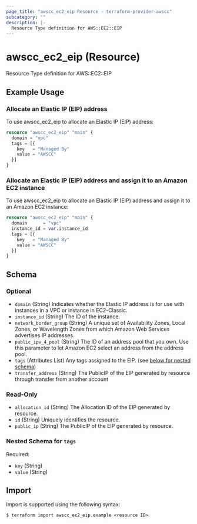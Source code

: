 ```yaml
---
page_title: "awscc_ec2_eip Resource - terraform-provider-awscc"
subcategory: ""
description: |-
  Resource Type definition for AWS::EC2::EIP
---
```


# awscc_ec2_eip (Resource)

Resource Type definition for AWS::EC2::EIP

## Example Usage

### Allocate an Elastic IP (EIP) address

To use awscc_ec2_eip to allocate an Elastic IP (EIP) address:

```terraform
resource "awscc_ec2_eip" "main" {
  domain = "vpc"
  tags = [{
    key   = "Managed By"
    value = "AWSCC"
  }]
}
```

### Allocate an Elastic IP (EIP) address and assign it to an Amazon EC2 instance

To use awscc_ec2_eip to allocate an Elastic IP (EIP) address and assign it to an Amazon EC2 instance:

```terraform
resource "awscc_ec2_eip" "main" {
  domain      = "vpc"
  instance_id = var.instance_id
  tags = [{
    key   = "Managed By"
    value = "AWSCC"
  }]
}
```

<!-- schema generated by tfplugindocs -->
## Schema

### Optional

- `domain` (String) Indicates whether the Elastic IP address is for use with instances in a VPC or instance in EC2-Classic.
- `instance_id` (String) The ID of the instance.
- `network_border_group` (String) A unique set of Availability Zones, Local Zones, or Wavelength Zones from which Amazon Web Services advertises IP addresses.
- `public_ipv_4_pool` (String) The ID of an address pool that you own. Use this parameter to let Amazon EC2 select an address from the address pool.
- `tags` (Attributes List) Any tags assigned to the EIP. (see [below for nested schema](#nestedatt--tags))
- `transfer_address` (String) The PublicIP of the EIP generated by resource through transfer from another account

### Read-Only

- `allocation_id` (String) The Allocation ID of the EIP generated by resource.
- `id` (String) Uniquely identifies the resource.
- `public_ip` (String) The PublicIP of the EIP generated by resource.

<a id="nestedatt--tags"></a>
### Nested Schema for `tags`

Required:

- `key` (String)
- `value` (String)

## Import

Import is supported using the following syntax:

```shell
$ terraform import awscc_ec2_eip.example <resource ID>
```